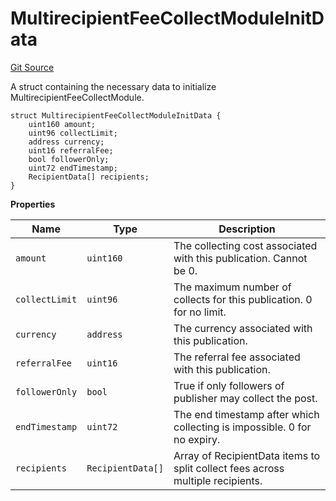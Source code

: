 # MultirecipientFeeCollectModuleInitData
[Git Source](https://github.com/digiv3rse/core-contracts/blob/5454b58664fab805b6888a68ff40915d251f32f3/contracts/modules/act/collect/MultirecipientFeeCollectModule.sol)

A struct containing the necessary data to initialize MultirecipientFeeCollectModule.


```solidity
struct MultirecipientFeeCollectModuleInitData {
    uint160 amount;
    uint96 collectLimit;
    address currency;
    uint16 referralFee;
    bool followerOnly;
    uint72 endTimestamp;
    RecipientData[] recipients;
}
```

**Properties**

|Name|Type|Description|
|----|----|-----------|
|`amount`|`uint160`|The collecting cost associated with this publication. Cannot be 0.|
|`collectLimit`|`uint96`|The maximum number of collects for this publication. 0 for no limit.|
|`currency`|`address`|The currency associated with this publication.|
|`referralFee`|`uint16`|The referral fee associated with this publication.|
|`followerOnly`|`bool`|True if only followers of publisher may collect the post.|
|`endTimestamp`|`uint72`|The end timestamp after which collecting is impossible. 0 for no expiry.|
|`recipients`|`RecipientData[]`|Array of RecipientData items to split collect fees across multiple recipients.|

